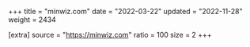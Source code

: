 +++
title = "minwiz.com"
date = "2022-03-22"
updated = "2022-11-28"
weight = 2434

[extra]
source = "https://minwiz.com"
ratio = 100
size = 2
+++
